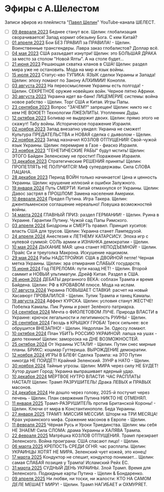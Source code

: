 # Эфиры с А.Шелестом

Записи эфиров из плейлиста "[Павел Шелин](https://www.youtube.com/playlist?list=PLR1ZV0OxIaCsfFDIDx8xeNIPWEnbW1MBF)" YouTube-канала ШЕЛЕСТ.

- [ ] [09 февраля 2023](2023_02_09.md) Беднее станут все. Щелин: глобализация сворачивается! Запад кормит обезьяну Бога. С кем Китай?
- [ ] [01 апреля 2023](2023_04_01.md) Бои БЕЗ ПРАВИЛ за ПРАВИЛА! - Щелин. Воинственные трансгендеры. Лавра заказ глобалистов? Доллар всё.
- [ ] [04 мая 2023](2023_05_04.md) США разъедает изнутри! Щелин: это БОЛЬШАЯ ДРАКА за место за столом "Новой Ялты". А на столе будет...
- [ ] [21 июня 2023](2023_06_21.md) Решающая схватка кланов в США! Щелин: раздел мира уже не остановить. Мода на мир и язык войны.
- [ ] [15 июля 2023](2023_07_15.md) Статус-кво ТУПИКА: ЯЗЫК сделки Украины и Запада! Щелин: эпоху ломают по Закону АЛХИМИИ! Конопля.
- [ ] [03 августа 2023](2023_08_03.md) На переосмысление Украины есть полгода! - Щелин. СЕКРЕТНОЕ оружие новейших войн. Черное пятно Африки.
- [ ] [30 августа 2023](2023_08_30.md) Украина идет ва-банк! ЛИЦЕМЕРИЕ системы: война новое рабство - Щелин. Торг США и Китая. Игры Папы.
- [ ] [23 сентября 2023](2023_09_23.md) Вопрос "ЗАЧЕМ?" запрещен! Щелин: никто ни с кем НЕ ВОЮЕТ! Технологии ЛЖЕЭЛИТЫ. Утопленник Дуды.
- [ ] [12 октября 2023](2023_10_12.md) Боливар не выдержит двоих. Щелин: прямо этого не скажут! Табу войны. Историческое поражение Израиля.
- [ ] [02 ноября 2023](2023_11_02.md) Запад внезапно увидел: Украина не сможет! Культура ПРЕДАТЕЛЬСТВА и НОВАЯ сделка с дьяволом - Щелин.
- [ ] [22 ноября 2023](2023_11_22.md) Запад назначил КОЗЛОВ ОТПУЩЕНИЯ! Свой-чужой язык Украины. Щелин: перемирие в Газе - фиаско Израиля.
- [ ] [23 ноября 2023](2023_11_23.md) "ГЕНЕТИЧЕСКИЕ РАБЫ" будут мстить! Щелин: ЭТОГО Байден Зеленскому не простит! Поражение Израиля.
- [ ] [13 декабря 2023](2023_12_13.md) Стратегические РЕШЕНИЯ приняты! Щелин: ПРОПЕТЛЯТЬ НЕ ПОЛУЧИТСЯ! Миф супердержавы. Сила СЛОВА ПАЦАНА.
- [ ] [28 декабря 2023](2023_12_28.md) Период ВОЙН только начинается! Цена и ценность Украины. Щелин: крушение иллюзий и ошибки Залужного.
- [ ] [19 января 2024](2024_01_19.md) Путь СМЕРТИ: Китай отмахнулся от Украины. Щелин: Давос застрял в ПРОШЛОМ! Замена населения Америки.
- [ ] [10 февраля 2024](2024_02_10.md) Предел Путина. Игра Такера. Щелин: джентльменское соглашение нереально! Ловушка возможностей войны.
- [ ] [14 марта 2024](2024_03_14.md) ГЛАВНЫЙ ПРИЗ: раздел ГЕРМАНИИ! - Щелин. Руина в Украине. Гарантии Путину. Чужой сад Папы Римского.
- [ ] [03 апреля 2024](2024_04_03.md) Биодроны и СМЕРТЬ правил. Принцип хуситов: власть США для трусов. Щелин: Украина станет Лампедузой.
- [ ] [24 апреля 2024](2024_04_24.md) Анестезия к ЛЕТНЕМУ КАТАРСИСУ. Эпоха игр с нулевой суммой: СОЛЬ армии и ИЗНАНКА демократии - Щелин.
- [ ] [10 мая 2024](2024_05_10.md) ДЫХАНИЕ МАЯ: цена станет НЕПОДЪЕМНОЙ! - Щелин. Прайс Си и треуголка Макрона. Искушение нацизмом.
- [ ] [29 мая 2024](2024_05_29.md) Рабы НАДСТРОЙКИ: США в ДВОЙНОЙ петле! Черная метка Украины. Щелин: эра отмирания СЛАБЫХ государств.
- [ ] [15 июня 2024](2024_06_15.md) Год ПЕРЕЛОМА: пути назад НЕТ! - Щелин. Второй саммит и НОВЫЙ ультиматум. Дрейф Китая. Раздел в США.
- [ ] [26 июня 2024](2024_06_26.md) ДЕБАТЫ дерганного ВЕКА: соблазн Трампа и время Байдена. Щелин: РФ в КРОВАВОМ плюсе. Мода на ислам.
- [ ] [07 августа 2024](2024_08_07.md) Украина ПОВЫШАЕТ СТАВКИ: расчет на новый Хасавюрт ПРОВАЛИЛСЯ - Щелин. Тупик Трампа и танец Камалы.
- [ ] [19 августа 2024](2024_08_19.md) Аффект КУРСКА. Щелин: условия станут ЖЕСТЧЕ! Побелка Камалы. Пик Руины и рэкет Зелёного патриарха.
- [ ] [04 сентября 2024](2024_09_04.md) Мечта о ФИОЛЕТОВОМ ЛУЧЕ. Природа ВЛАСТИ в Украине: крючок легальности и легитимность РУИНЫ - Щелин.
- [ ] [26 сентября 2024](2024_09_26.md) Гвоздь в КРЫШКУ ГРОБА! Треск сильнее: все обрушится ВНЕЗАПНО! - Щелин. Недоплан Зе. Одессу ломают.
- [ ] [10 октября 2024](2024_10_10.md) План УБИТЬ РОССИЮ УКРАИНОЙ: лапша на ушах - дело техники! Щелин: заморозка на ДНЕ ВОЗМОЖНОСТЕЙ.
- [ ] [25 октября 2024](2024_10_25.md) От Украины УСТАЛИ! - Щелин. Путин снес мирные планы. БРИКС: кошмар Гуттериша. ВЫРОЖДЕНИЕ демократии.
- [ ] [12 ноября 2024](2024_11_12.md) ИГРЫ В БЛЕФ! Сделка Трампа: на ЭТО Путин никогда НЕ ПОЙДЁТ! Крайний Зеленский. ЗУНР в НАТО - Щелин.
- [ ] [30 ноября 2024](2024_11_30.md) Тайные угрозы. Щелин: МИРА через силу НЕ БУДЕТ! Хутор душит Город: Украина выпрашивает ядерный удар.
- [ ] [10 декабря 2024](2024_12_10.md) МЁРТВОЕ НУТРО ВЛАСТИ: ЧАС РАСПЛАТЫ НАСТАЛ! Щелин: Трамп РАЗРУШИТЕЛЬ! Драка ЛЕВЫХ и ПРАВЫХ масонов.
- [ ] [24 декабря 2024](2024_12_24.md) Не дошло через голову, 2025-й постучит через печень - Щелин. План свержения Путина НИКТО НЕ ОТМЕНЯЛ.
- [ ] [11 января 2025](2025_01_11.md) Трамп-РАЗРУШИТЕЛЬ против Британской Короны! - Щелин. Ключи от мира в Константинополе. Беда Украины.
- [ ] [27 января 2025](2025_01_27.md) ТРАМП: МИССИЯ МЕССИИ. Шторм на ТРИ МЕСЯЦА! Крах украинского мифа. Сражение масонов в Европе - Щелин.
- [ ] [11 февраля 2025](2025_02_11.md) Чёрная Русь и Уроки Триединства. Щелин: мы себя НЕ ЗНАЕМ! Сила СЛОМА: драма Украины и ХАЛЯВА Трампа.
- [ ] [22 февраля 2025](2025_02_22.md) Матрёшка КОЗЛОВ ОТПУЩЕНИЯ. Трамп презирает Зеленского. Война проиграна: США спасают лицо! - Щелин.
- [ ] [06 марта 2025](2025_03_06.md) КРЕПОСТЬ СРЕДИ ОГНЯ: час расплаты. Щелин: УКРАИНЦЫ ХОТЯТ НЕ МИРА. Зеленский чует кожей, это конец!
- [ ] [17 марта 2025](2025_03_17.md) Кондуктор не спешит, кондуктор понимает... Щелин: самая СЛАБАЯ позиция у Трампа! Исламский Рейх ЕС.
- [ ] [31 марта 2025](2025_03_31.md) СУДНЫЙ ДЕНЬ УКРАИНЫ. Злой Трамп. Время для Зеленского. Подкидные карты Путина - Щелин & Бондаренко.
- [ ] [09 апреля 2025](2025_04_09.md) Ни любви, ни тоски, ни жалости: КТО НА САМОМ ДЕЛЕ МЕШАЕТ МИРУ! - Щелин. Трамп НАГИБАЕТ и ОХМУРЯЕТ.
